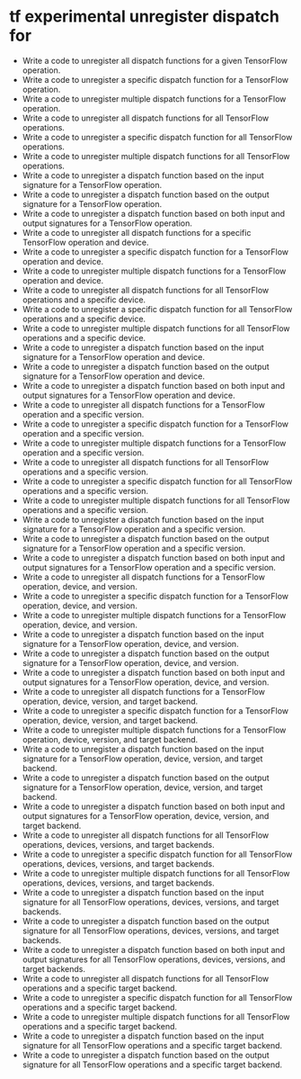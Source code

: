 # tf experimental unregister dispatch for

- Write a code to unregister all dispatch functions for a given TensorFlow operation.
- Write a code to unregister a specific dispatch function for a TensorFlow operation.
- Write a code to unregister multiple dispatch functions for a TensorFlow operation.
- Write a code to unregister all dispatch functions for all TensorFlow operations.
- Write a code to unregister a specific dispatch function for all TensorFlow operations.
- Write a code to unregister multiple dispatch functions for all TensorFlow operations.
- Write a code to unregister a dispatch function based on the input signature for a TensorFlow operation.
- Write a code to unregister a dispatch function based on the output signature for a TensorFlow operation.
- Write a code to unregister a dispatch function based on both input and output signatures for a TensorFlow operation.
- Write a code to unregister all dispatch functions for a specific TensorFlow operation and device.
- Write a code to unregister a specific dispatch function for a TensorFlow operation and device.
- Write a code to unregister multiple dispatch functions for a TensorFlow operation and device.
- Write a code to unregister all dispatch functions for all TensorFlow operations and a specific device.
- Write a code to unregister a specific dispatch function for all TensorFlow operations and a specific device.
- Write a code to unregister multiple dispatch functions for all TensorFlow operations and a specific device.
- Write a code to unregister a dispatch function based on the input signature for a TensorFlow operation and device.
- Write a code to unregister a dispatch function based on the output signature for a TensorFlow operation and device.
- Write a code to unregister a dispatch function based on both input and output signatures for a TensorFlow operation and device.
- Write a code to unregister all dispatch functions for a TensorFlow operation and a specific version.
- Write a code to unregister a specific dispatch function for a TensorFlow operation and a specific version.
- Write a code to unregister multiple dispatch functions for a TensorFlow operation and a specific version.
- Write a code to unregister all dispatch functions for all TensorFlow operations and a specific version.
- Write a code to unregister a specific dispatch function for all TensorFlow operations and a specific version.
- Write a code to unregister multiple dispatch functions for all TensorFlow operations and a specific version.
- Write a code to unregister a dispatch function based on the input signature for a TensorFlow operation and a specific version.
- Write a code to unregister a dispatch function based on the output signature for a TensorFlow operation and a specific version.
- Write a code to unregister a dispatch function based on both input and output signatures for a TensorFlow operation and a specific version.
- Write a code to unregister all dispatch functions for a TensorFlow operation, device, and version.
- Write a code to unregister a specific dispatch function for a TensorFlow operation, device, and version.
- Write a code to unregister multiple dispatch functions for a TensorFlow operation, device, and version.
- Write a code to unregister a dispatch function based on the input signature for a TensorFlow operation, device, and version.
- Write a code to unregister a dispatch function based on the output signature for a TensorFlow operation, device, and version.
- Write a code to unregister a dispatch function based on both input and output signatures for a TensorFlow operation, device, and version.
- Write a code to unregister all dispatch functions for a TensorFlow operation, device, version, and target backend.
- Write a code to unregister a specific dispatch function for a TensorFlow operation, device, version, and target backend.
- Write a code to unregister multiple dispatch functions for a TensorFlow operation, device, version, and target backend.
- Write a code to unregister a dispatch function based on the input signature for a TensorFlow operation, device, version, and target backend.
- Write a code to unregister a dispatch function based on the output signature for a TensorFlow operation, device, version, and target backend.
- Write a code to unregister a dispatch function based on both input and output signatures for a TensorFlow operation, device, version, and target backend.
- Write a code to unregister all dispatch functions for all TensorFlow operations, devices, versions, and target backends.
- Write a code to unregister a specific dispatch function for all TensorFlow operations, devices, versions, and target backends.
- Write a code to unregister multiple dispatch functions for all TensorFlow operations, devices, versions, and target backends.
- Write a code to unregister a dispatch function based on the input signature for all TensorFlow operations, devices, versions, and target backends.
- Write a code to unregister a dispatch function based on the output signature for all TensorFlow operations, devices, versions, and target backends.
- Write a code to unregister a dispatch function based on both input and output signatures for all TensorFlow operations, devices, versions, and target backends.
- Write a code to unregister all dispatch functions for all TensorFlow operations and a specific target backend.
- Write a code to unregister a specific dispatch function for all TensorFlow operations and a specific target backend.
- Write a code to unregister multiple dispatch functions for all TensorFlow operations and a specific target backend.
- Write a code to unregister a dispatch function based on the input signature for all TensorFlow operations and a specific target backend.
- Write a code to unregister a dispatch function based on the output signature for all TensorFlow operations and a specific target backend.